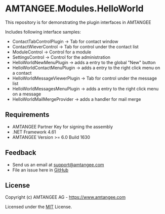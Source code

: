 ﻿# AMTANGEE.Modules.HelloWorld

This repository is for demonstrating the plugin interfaces in AMTANGEE

Includes following interface samples:

* ContactTabControlPlugin -> Tab for contact window
* ContactWieverControl -> Tab for control under the contact list
* ModuleControl -> Control for a module
* SettingsControl -> Control for the administration
* HelloWorldNewMenuPlugin -> adds a entry to the global "New" button
* HelloWorldContactMenuPlugin -> adds a entry to the right click menu on a contact
* HelloWorldMessageViewerPlugin -> Tab for control under the message list
* HelloWorldMessagesMenuPlugin -> adds a entry to the right click menu on a message
* HelloWorldMailMergeProvider -> adds a handler for mail merge

## Requirements

* AMTANGEE Partner Key for signing the assembly
* .NET Framework 4.61
* AMTANGEE Version >= 6.0 Build 1630

## Feedback 

* Send us an email at support@amtangee.com
* File an issue here in [GitHub](https://github.com/AMTANGEE/AMTANGEE.Modules.HelloWorld/issues)

## License

Copyright (c) AMTANGEE AG - https://www.amtangee.com

Licensed under the [MIT](LICENSE) License.